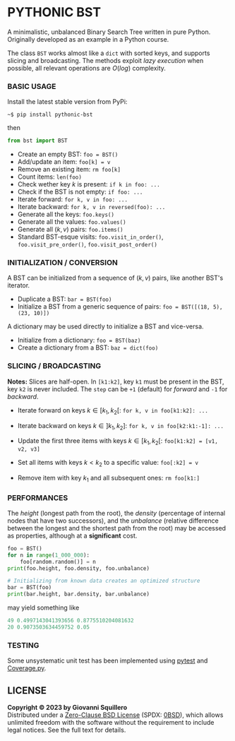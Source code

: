 # PYTHONIC BST

A minimalistic, unbalanced Binary Search Tree written in pure Python. Originally developed as an example in a Python course.

The class `BST` works almost like a `dict` with sorted keys, and supports slicing and broadcasting. The methods exploit *lazy execution* when possible, all relevant operations are $O(log)$ complexity.

### BASIC USAGE

Install the latest stable version from PyPi:

```shell
~$ pip install pythonic-bst
```

then

```python
from bst import BST
```

* Create an empty BST: `foo = BST()`
* Add/update an item: `foo[k] = v`
* Remove an existing item: `rm foo[k]`
* Count items: `len(foo)`
* Check wether key $k$ is present: `if k in foo: ...`
* Check if the BST is not empty: `if foo: ...`
* Iterate forward: `for k, v in foo: ...`
* Iterate backward: `for k, v in reversed(foo): ...`
* Generate all the keys: `foo.keys()`
* Generate all the values: `foo.values()`
* Generate all $(k, v)$ pairs: `foo.items()`
* Standard BST-esque visits: `foo.visit_in_order()`, `foo.visit_pre_order()`, `foo.visit_post_order()`

### INITIALIZATION / CONVERSION

A BST can be initialized from a sequence of $(k, v)$ pairs, like another BST's iterator.

* Duplicate a BST: `bar = BST(foo)`
* Initialize a BST from a generic sequence of pairs: `foo = BST([(18, 5), (23, 10)])`

A dictionary may be used directly to initialize a BST and vice-versa.

* Initialize from a dictionary: `foo = BST(baz)`
* Create a dictionary from a BST: `baz = dict(foo)`

### SLICING / BROADCASTING

**Notes:** Slices are half-open. In `[k1:k2]`, key `k1` must be present in the BST, key `k2` is never included. The `step` can be `+1` (default) for *forward* and `-1` for *backward*.

* Iterate forward on keys $k \in [k_1, k_2[$: `for k, v in foo[k1:k2]: ...`
* Iterate backward on keys $k \in ]k_1, k_2]$: `for k, v in foo[k2:k1:-1]: ...`

* Update the first three items with keys $k \in [k_1, k_2[$: `foo[k1:k2] = [v1, v2, v3]`
* Set all items with keys $k < k_2$ to a specific value: `foo[:k2] = v`
* Remove item with key $k_1$ and all subsequent ones: `rm foo[k1:]`

### PERFORMANCES

The *height* (longest path from the root), the *density* (percentage of internal nodes that have two successors), and the *unbalance* (relative difference between the longest and the shortest path from the root) may be accessed as properties, although at a **significant** cost.

```python
foo = BST()
for n in range(1_000_000):
    foo[random.random()] = n
print(foo.height, foo.density, foo.unbalance)

# Initializing from known data creates an optimized structure
bar = BST(foo)
print(bar.height, bar.density, bar.unbalance)
```

may yield something like

```python
49 0.4997143041393656 0.8775510204081632
20 0.9073503634459752 0.05
```

### TESTING

Some unsystematic unit test has been implemented using [pytest](https://docs.pytest.org/) and [Coverage.py](https://coverage.readthedocs.io).

## LICENSE

**Copyright © 2023 by Giovanni Squillero**  
Distributed under a [Zero-Clause BSD License](https://tldrlegal.com/license/bsd-0-clause-license) (SPDX: [0BSD](https://spdx.org/licenses/0BSD.html)), which allows unlimited freedom with the software without the requirement to include legal notices. See the full text for details.

